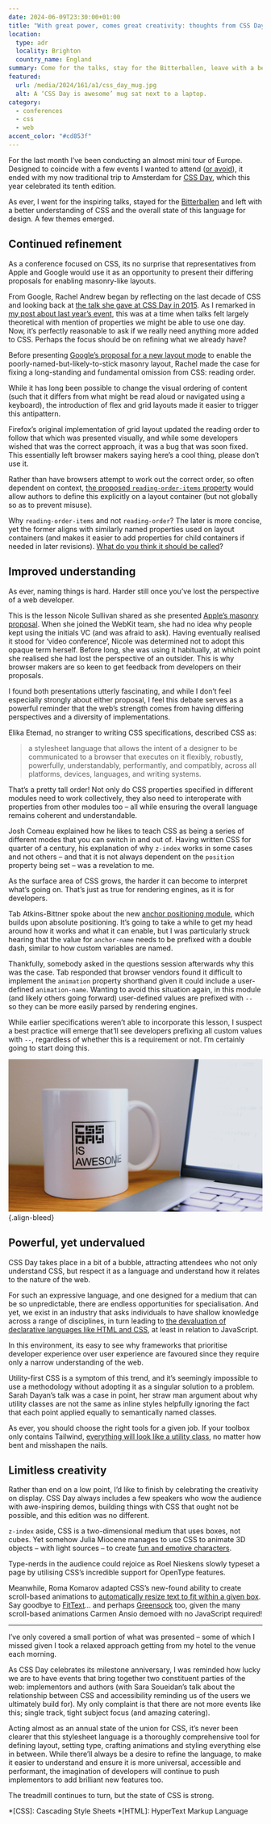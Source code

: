```yaml
---
date: 2024-06-09T23:30:00+01:00
title: "With great power, comes great creativity: thoughts from CSS Day 2024"
location:
  type: adr
  locality: Brighton
  country_name: England
summary: Come for the talks, stay for the Bitterballen, leave with a better understanding of a beautifully comprehensive tool for design.
featured:
  url: /media/2024/161/a1/css_day_mug.jpg
  alt: A ‘CSS Day is awesome’ mug sat next to a laptop.
category:
  - conferences
  - css
  - web
accent_color: "#cd853f"
---
```


For the last month I’ve been conducting an almost mini tour of Europe. Designed to coincide with a few events I wanted to attend ([or avoid][2]), it ended with my now traditional trip to Amsterdam for [CSS Day][1], which this year celebrated its tenth edition.

As ever, I went for the inspiring talks, stayed for the [Bitterballen][3] and left with a better understanding of CSS and the overall state of this language for design. A few themes emerged.

## Continued refinement

As a conference focused on CSS, its no surprise that representatives from Apple and Google would use it as an opportunity to present their differing proposals for enabling masonry-like layouts.

From Google, Rachel Andrew began by reflecting on the last decade of CSS and looking back at [the talk she gave at CSS Day in 2015][4]. As I remarked in [my post about last year’s event][5], this was at a time when talks felt largely theoretical with mention of properties we might be able to use one day. Now, it’s perfectly reasonable to ask if we really need anything more added to CSS. Perhaps the focus should be on refining what we already have?

Before presenting [Google’s proposal for a new layout mode][6] to enable the poorly-named-but-likely-to-stick masonry layout, Rachel made the case for fixing a long-standing and fundamental omission from CSS: reading order.

While it has long been possible to change the visual ordering of content (such that it differs from what might be read aloud or navigated using a keyboard), the introduction of flex and grid layouts made it easier to trigger this antipattern.

Firefox’s original implementation of grid layout updated the reading order to follow that which was presented visually, and while some developers wished that was the correct approach, it was a bug that was soon fixed. This essentially left browser makers saying here’s a cool thing, please don’t use it.

Rather than have browsers attempt to work out the correct order, so often dependent on context, [the proposed `reading-order-items` property][7] would allow authors to define this explicitly on a layout container (but not globally so as to prevent misuse).

Why `reading-order-items` and not `reading-order`? The later is more concise, yet the former aligns with similarly named properties used on layout containers (and makes it easier to add properties for child containers if needed in later revisions). [What do you think it should be called][8]?

## Improved understanding

As ever, naming things is hard. Harder still once you’ve lost the perspective of a web developer.

This is the lesson Nicole Sullivan shared as she presented [Apple’s masonry proposal][9]. When she joined the WebKit team, she had no idea why people kept using the initials VC (and was afraid to ask). Having eventually realised it stood for ‘video conference’, Nicole was determined not to adopt this opaque term herself. Before long, she was using it habitually, at which point she realised she had lost the perspective of an outsider. This is why browser makers are so keen to get feedback from developers on their proposals.

I found both presentations utterly fascinating, and while I don’t feel especially strongly about either proposal, I feel this debate serves as a powerful reminder that the web’s strength comes from having differing perspectives and a diversity of implementations.

Elika Etemad, no stranger to writing CSS specifications, described CSS as:

> a stylesheet language that allows the intent of a designer to be communicated to a browser that executes on it flexibly, robustly, powerfully, understandably, performantly, and compatibly, across all platforms, devices, languages, and writing systems.

That’s a pretty tall order! Not only do CSS properties specified in different modules need to work collectively, they also need to interoperate with properties from other modules too – all while ensuring the overall language remains coherent and understandable.

Josh Comeau explained how he likes to teach CSS as being a series of different modes that you can switch in and out of. Having written CSS for quarter of a century, his explanation of why `z-index` works in some cases and not others – and that it is not always dependent on the `position` property being set – was a revelation to me.

As the surface area of CSS grows, the harder it can become to interpret what’s going on. That’s just as true for rendering engines, as it is for developers.

Tab Atkins-Bittner spoke about the new [anchor positioning module][10], which builds upon absolute positioning. It’s going to take a while to get my head around how it works and what it can enable, but I was particularly struck hearing that the value for `anchor-name` needs to be prefixed with a double dash, similar to how custom variables are named.

Thankfully, somebody asked in the questions session afterwards why this was the case. Tab responded that browser vendors found it difficult to implement the `animation` property shorthand given it could include a user-defined `animation-name`. Wanting to avoid this situation again, in this module (and likely others going forward) user-defined values are prefixed with `--` so they can be more easily parsed by rendering engines.

While earlier specifications weren’t able to incorporate this lesson, I suspect a best practice will emerge that’ll see developers prefixing all custom values with `--`, regardless of whether this is a requirement or not. I’m certainly going to start doing this.

![A white mug with a variation of the ‘CSS is awesome’ logo on it, adapted to say CSS Day is awesome.](/media/2024/161/a1/css_day_mug.jpg "CSS Day is awesome – and I now have a mug to prove it.")
{.align-bleed}

## Powerful, yet undervalued

CSS Day takes place in a bit of a bubble, attracting attendees who not only understand CSS, but respect it as a language and understand how it relates to the nature of the web.

For such an expressive language, and one designed for a medium that can be so unpredictable, there are endless opportunities for specialisation. And yet, we exist in an industry that asks individuals to have shallow knowledge across a range of disciplines, in turn leading to [the devaluation of declarative languages like HTML and CSS][11], at least in relation to JavaScript.

In this environment, its easy to see why frameworks that prioritise developer experience over user experience are favoured since they require only a narrow understanding of the web.

Utility-first CSS is a symptom of this trend, and it’s seemingly impossible to use a methodology without adopting it as a singular solution to a problem. Sarah Dayan’s talk was a case in point, her straw man argument about why utility classes are not the same as inline styles helpfully ignoring the fact that each point applied equally to semantically named classes.

As ever, you should choose the right tools for a given job. If your toolbox only contains Tailwind, [everything will look like a utility class][12], no matter how bent and misshapen the nails.

## Limitless creativity

Rather than end on a low point, I’d like to finish by celebrating the creativity on display. CSS Day always includes a few speakers who wow the audience with awe-inspiring demos, building things with CSS that ought not be possible, and this edition was no different.

`z-index` aside, CSS is a two-dimensional medium that uses boxes, not cubes. Yet somehow Julia Miocene manages to use CSS to animate 3D objects – with light sources – to create [fun and emotive characters][13].

Type-nerds in the audience could rejoice as Roel Nieskens slowly typeset a page by utilising CSS’s incredible support for OpenType features.

Meanwhile, Roma Komarov adapted CSS’s new-found ability to create scroll-based animations to [automatically resize text to fit within a given box][14]. Say goodbye to [FitText][15]… and perhaps [Greensock][16] too, given the many scroll-based animations Carmen Ansio demoed with no JavaScript required!

---

I’ve only covered a small portion of what was presented – some of which I missed given I took a relaxed approach getting from my hotel to the venue each morning.

As CSS Day celebrates its milestone anniversary, I was reminded how lucky we are to have events that bring together two constituent parties of the web: implementors and authors (with Sara Soueidan’s talk about the relationship between CSS and accessibility reminding us of the users we ultimately build for). My only complaint is that there are not more events like this; single track, tight subject focus (and amazing catering).

Acting almost as an annual state of the union for CSS, it’s never been clearer that this stylesheet language is a thoroughly comprehensive tool for defining layout, setting type, crafting animations and styling everything else in between. While there’ll always be a desire to refine the language, to make it easier to understand and ensure it is more universal, accessible and performant, the imagination of developers will continue to push implementors to add brilliant new features too.

The treadmill continues to turn, but the state of CSS is strong.

[1]: https://cssday.nl/2024
[2]: /2024/135/a1/conferences/
[3]: https://en.wikipedia.org/wiki/Bitterballen
[4]: https://vimeo.com/133642780
[5]: /2023/162/a1/css_day/
[6]: https://developer.chrome.com/blog/masonry
[7]: https://drafts.csswg.org/css-display-4/#reading-order-items
[8]: https://github.com/w3c/csswg-drafts/issues/9921
[9]: https://webkit.org/blog/15269/help-us-invent-masonry-layouts-for-css-grid-level-3/
[10]: https://drafts.csswg.org/css-anchor-position-1/
[11]: https://heydonworks.com/article/reluctant-gatekeeping:-the-problem-with-full-stack/
[12]: https://pdx.su/blog/2023-07-26-tailwind-and-the-death-of-craftsmanship/
[13]: https://codepen.io/miocene
[14]: https://kizu.dev/fit-to-width-text/
[15]: http://fittextjs.com
[16]: https://gsap.com

*[CSS]: Cascading Style Sheets
*[HTML]: HyperText Markup Language
